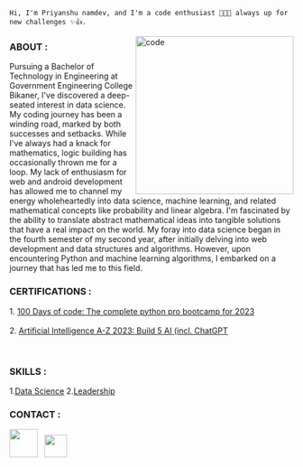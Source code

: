     Hi, I'm Priyanshu namdev, and I'm a code enthusiast 👨‍💻🚀 always up for new challenges ✨👍.
   <p>
   <img src="https://i.pinimg.com/originals/81/17/8b/81178b47a8598f0c81c4799f2cdd4057.gif" alt="code" align = "right" width="280" height="280">
   </p>
   <a></a><h3>ABOUT : </h3></a>
   <p>
       Pursuing a Bachelor of Technology in Engineering at Government Engineering College Bikaner, I've discovered a deep-seated interest in data science. My coding journey has been a winding road, marked by both successes and setbacks. While I've always had a knack for mathematics, logic building has occasionally thrown me for a loop. My lack of enthusiasm for web and android development has allowed me to channel my energy wholeheartedly into data science, machine learning, and related mathematical concepts like probability and linear algebra. I'm fascinated by the ability to translate abstract mathematical ideas into tangible solutions that have a real impact on the world. My foray into data science began in the fourth semester of my second year, after initially delving into web development and data structures and algorithms. However, upon encountering Python and machine learning algorithms, I embarked on a journey that has led me to this field.
   </p>
   <p>
       <h3>CERTIFICATIONS : </h3>
   </p>
   <p>
 1.      
<a href="https://www.udemy.com/certificate/UC-3a100e91-e0b7-45ec-80a0-fd510e4b069d/">100 Days of code: The complete python pro bootcamp for 2023</a>
<br><br>
 2.     
<a href="https://www.udemy.com/certificate/UC-f0182eb1-856e-4e52-838f-b9a8e4ccb81f/">Artificial Intelligence A-Z 2023: Build 5 AI (incl. ChatGPT</a>
</p>
<br>
<p>
    <h3>SKILLS : </h3>
    1.<a href= "https://en.wikipedia.org/wiki/Data_science">Data Science</a>
    2.<a href= "https://en.wikipedia.org/wiki/Leadership">Leadership</a>
</p>
<p>
    <h3>CONTACT : </h3>
    <a href="https://www.linkedin.com/in/priyanshu-namdev-17353a2a0/"><img src="https://content.linkedin.com/content/dam/me/business/en-us/amp/brand-site/v2/bg/LI-Bug.svg.original.svg" width=50px></img></a>
    &nbsp;
    <a href="https://github.com/Kings-clan/Kings-clan/"><img src="https://github.githubassets.com/assets/GitHub-Mark-ea2971cee799.png" width=40px</img></a>
</p>
